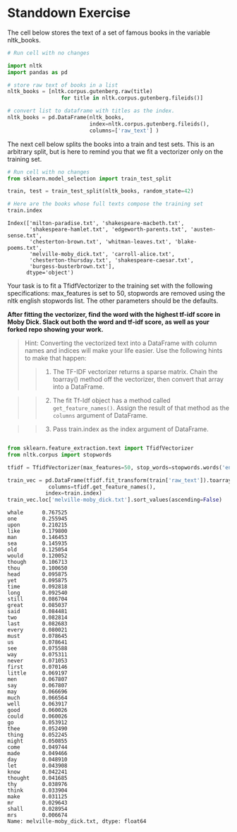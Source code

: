 # Standdown Exercise

The cell below stores the text of a set of famous books in the variable nltk_books.


```python
# Run cell with no changes

import nltk
import pandas as pd

# store raw text of books in a list
nltk_books = [nltk.corpus.gutenberg.raw(title) 
                 for title in nltk.corpus.gutenberg.fileids()]

# convert list to dataframe with titles as the index.
nltk_books = pd.DataFrame(nltk_books, 
                          index=nltk.corpus.gutenberg.fileids(),
                          columns=['raw_text'] )
```

The next cell below splits the books into a train and test sets.  This is an arbitrary split, but is here to remind you that we fit a vectorizer only on the training set.


```python
# Run cell with no changes
from sklearn.model_selection import train_test_split

train, test = train_test_split(nltk_books, random_state=42)

```


```python
# Here are the books whose full texts compose the training set
train.index
```




    Index(['milton-paradise.txt', 'shakespeare-macbeth.txt',
           'shakespeare-hamlet.txt', 'edgeworth-parents.txt', 'austen-sense.txt',
           'chesterton-brown.txt', 'whitman-leaves.txt', 'blake-poems.txt',
           'melville-moby_dick.txt', 'carroll-alice.txt',
           'chesterton-thursday.txt', 'shakespeare-caesar.txt',
           'burgess-busterbrown.txt'],
          dtype='object')



Your task is to fit a TfidfVectorizer to the training set with the following specifications: max_features is set to 50, stopwords are removed using the nltk english stopwords list.  The other parameters should be the defaults.  

**After fitting the vectorizer, find the word with the highest tf-idf score in Moby Dick. Slack out both the word and tf-idf score, as well as your forked repo showing your work.**

> Hint: Converting the vectorized text into a DataFrame with column names and indices will make your life easier.  Use the following hints to make that happen:  
>> 1. The TF-IDF vectorizer returns a sparse matrix.  Chain the toarray() method off the vectorizer, then convert that array into a DataFrame.  

>> 2. The fit Tf-Idf object has a method called `get_feature_names()`. Assign the result of that method as the `columns` argument of DataFrame.  

>> 3. Pass train.index as the index argument of DataFrame.   
    




```python

from sklearn.feature_extraction.text import TfidfVectorizer
from nltk.corpus import stopwords

tfidf = TfidfVectorizer(max_features=50, stop_words=stopwords.words('english'))

train_vec = pd.DataFrame(tfidf.fit_transform(train['raw_text']).toarray(),
             columns=tfidf.get_feature_names(), 
            index=train.index)
train_vec.loc['melville-moby_dick.txt'].sort_values(ascending=False)
```




    whale      0.767525
    one        0.255945
    upon       0.210215
    like       0.179800
    man        0.146453
    sea        0.145935
    old        0.125054
    would      0.120052
    though     0.106713
    thou       0.100650
    head       0.095875
    yet        0.095875
    time       0.092818
    long       0.092540
    still      0.086704
    great      0.085037
    said       0.084481
    two        0.082814
    last       0.082683
    every      0.080021
    must       0.078645
    us         0.078641
    see        0.075588
    way        0.075311
    never      0.071053
    first      0.070146
    little     0.069197
    men        0.067807
    say        0.067807
    may        0.066696
    much       0.066564
    well       0.063917
    good       0.060026
    could      0.060026
    go         0.053912
    thee       0.052490
    thing      0.052245
    might      0.050855
    come       0.049744
    made       0.049466
    day        0.048910
    let        0.043908
    know       0.042241
    thought    0.041685
    thy        0.038976
    think      0.033904
    make       0.031125
    mr         0.029643
    shall      0.028954
    mrs        0.006674
    Name: melville-moby_dick.txt, dtype: float64




```python

```
